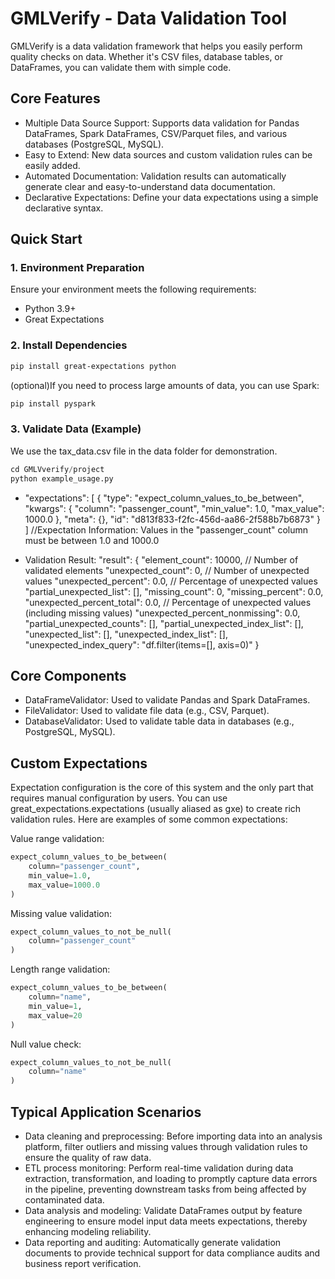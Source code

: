 # GMLVerify - Data Validation Tool
GMLVerify is a data validation framework that helps you easily perform quality checks on data. Whether it's CSV files, database tables, or DataFrames, you can validate them with simple code.
## Core Features
- Multiple Data Source Support: Supports data validation for Pandas DataFrames, Spark DataFrames, CSV/Parquet files, and various databases (PostgreSQL, MySQL).
- Easy to Extend: New data sources and custom validation rules can be easily added.
- Automated Documentation: Validation results can automatically generate clear and easy-to-understand data documentation.
- Declarative Expectations: Define your data expectations using a simple declarative syntax.

## Quick Start
### 1. Environment Preparation
Ensure your environment meets the following requirements:
- Python 3.9+
- Great Expectations
### 2. Install Dependencies
```bash
pip install great-expectations python
```
(optional)If you need to process large amounts of data, you can use Spark: 
```bash
pip install pyspark
```
### 3. Validate Data (Example)
We use the tax_data.csv file in the data folder for demonstration.

```python
cd GMLVverify/project
python example_usage.py
```
- "expectations": [
    {
      "type": "expect_column_values_to_be_between",
      "kwargs": {
        "column": "passenger_count",
        "min_value": 1.0,
        "max_value": 1000.0
      },
      "meta": {},
      "id": "d813f833-f2fc-456d-aa86-2f588b7b6873"
    }
  ]  //Expectation Information: Values in the "passenger_count" column must be between 1.0 and 1000.0

- Validation Result:
"result": {
"element_count": 10000, // Number of validated elements
"unexpected_count": 0, // Number of unexpected values
"unexpected_percent": 0.0, // Percentage of unexpected values
"partial_unexpected_list": [],
"missing_count": 0,
"missing_percent": 0.0,
"unexpected_percent_total": 0.0, // Percentage of unexpected values (including missing values)
"unexpected_percent_nonmissing": 0.0,
"partial_unexpected_counts": [],
"partial_unexpected_index_list": [],
"unexpected_list": [],
"unexpected_index_list": [],
"unexpected_index_query": "df.filter(items=[], axis=0)"
}

## Core Components
- DataFrameValidator: Used to validate Pandas and Spark DataFrames.
- FileValidator: Used to validate file data (e.g., CSV, Parquet).
- DatabaseValidator: Used to validate table data in databases (e.g., PostgreSQL, MySQL).
## Custom Expectations
Expectation configuration is the core of this system and the only part that requires manual configuration by users. You can use great_expectations.expectations (usually aliased as gxe) to create rich validation rules. Here are examples of some common expectations:

Value range validation:
```python
expect_column_values_to_be_between(
    column="passenger_count",
    min_value=1.0,
    max_value=1000.0
)
```
Missing value validation:
```python
expect_column_values_to_not_be_null(
    column="passenger_count"
)
```
Length range validation:
```python
expect_column_values_to_be_between(
    column="name",
    min_value=1,
    max_value=20
)
```
Null value check:
```python
expect_column_values_to_not_be_null(
    column="name"
)
```
## Typical Application Scenarios

- Data cleaning and preprocessing: Before importing data into an analysis platform, filter outliers and missing values through validation rules to ensure the quality of raw data.
- ETL process monitoring: Perform real-time validation during data extraction, transformation, and loading to promptly capture data errors in the pipeline, preventing downstream tasks from being affected by contaminated data.
- Data analysis and modeling: Validate DataFrames output by feature engineering to ensure model input data meets expectations, thereby enhancing modeling reliability.
- Data reporting and auditing: Automatically generate validation documents to provide technical support for data compliance audits and business report verification.
